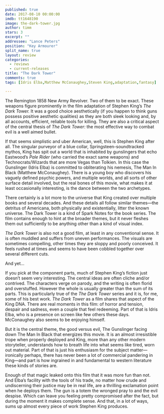 ```yaml
---
published: true
date: 2017-08-10 00:00:00
imdb: tt1648190
image: the-dark-tower.jpg
author: timm
stars: 3
excerpt: ""
addressee: "Lance Peters"
position: "Key Armourer"
split_name: true
layout: review
categories: 
  - reviews
  - current-releases
title: "The Dark Tower"
comments: true
tags: [Idris Elba,Matthew McConaughey,Steven King,adaptation,fantasy]

---
```

The Remington 1858 New Army Revolver. Two of them to be exact. These weapons figure prominently in the film adaptation of Stephen King’s _The Dark Tower._ It was a good choice aesthetically (if you happen to think guns possess positive aesthetic qualities) as they are both sleek looking and, by all accounts, efficient, reliable tools for killing. They are also a critical aspect of the central thesis of _The Dark Tower:_ the most effective way to combat evil is a well aimed bullet.

If that seems simplistic and uber American, well, this is Stephen King after all. The singular purveyor of a blue collar, Springsteen-soundtracked mythos, King has spit out a world that is inhabited by gunslingers that echo Eastwood’s _Pale Rider_ (who carried the exact same weapons) and Technocrats/Wizards that are more Vegas than Tolkien. In this case the Gunslinger (Idris Elba) is committed to obliterating his nemesis, The Man In Black (Matthew McConaughey). There is a young boy who discovers his vaguely defined psychic powers, and multiple worlds, and all sorts of other surface detail involved, but the real bones of this movie, what makes it at least occasionally interesting, is the dance between the two archetypes.

There certainly is a lot more to the universe that King created over multiple books and several decades. And these details all follow similar themes—the detritus of Americana, both physically and existentially, litter the known universe. The Dark Tower is a kind of Spark Notes for the book series. The film contains enough to hint at the broader themes, but it never fleshes them out sufficiently to be anything other than a kind of visual index.

_The Dark Tower_ is also not a good film, at least in any conventional sense. It is often muddled and suffers from uneven performances. The visuals are sometimes compelling, other times they are sloppy and poorly conceived. It feels rushed at times and seems to have been cobbled together over several different cuts.

And yet...
 
If you pick at the component parts, much of Stephen King’s fiction just doesn’t seem very interesting. The central ideas are often cliche and/or contrived. The characters verge on parody, and the writing is often florid and overstuffed. However the whole is usually greater than the sum of its parts. This is particularly true of the _The Dark Tower_ series and it is, for me, some of his best work. _The Dark Tower_ as a film shares that aspect of the King DNA. There are real moments in this film: of horror and tension, despair and sadness, even a couple that feel redeeming. Part of that is Idris Elba, who is a presence on screen like few others these days. McConaughey also seems to be enjoying himself.
 
But it is the central theme, the good versus evil, The Gunslinger facing down The Man In Black that energizes this movie. It is an almost irresistible trope when properly deployed and King, more than any other modern storyteller, understands how to breath life into what seems like tired, worn out material. Part of that is just his enthusiasm for the subject matter—ironically perhaps, there has never been a lot of commercial pandering in King—and part is how ingrained in and fundamental to western literature these kinds of stories are.
 
Enough of that magic leaked onto this film that it was more fun than not. And Elba’s facility with the tools of his trade, no matter how crude and undiscerning their justice may be in real life, are a thrilling exclamation point when he deploys them. The gun is a totem the wronged pray to and the evil despise. Which can leave you feeling pretty compromised after the fact, but during the moment it makes complete sense. And that, in a lot of ways, sums up almost every piece of work Stephen King produces.